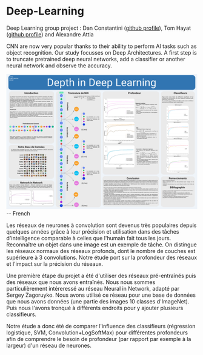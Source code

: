 # Deep-Learning

Deep Learning group project : Dan Constantini ([github profile](https://github.com/constantinidan)), Tom Hayat ([github profile](https://github.com/tomhayat)) and Alexandre Attia

CNN are now very popular thanks to their ability to perform AI tasks such as object recognition. Our study focusses on Deep Architectures.  A first step is to truncate pretrained deep neural networks, add a classifier or another neural network and observe the accuracy.

![alt tag](https://github.com/alexattia/Deep-Learning/blob/master/poster.png)
-- French

Les réseaux de neurones à convolution sont devenus très populaires depuis quelques années grâce à leur précision et utilisation dans des tâches d'intelligence comparable à celles que l'humain fait tous les jours. Reconnaître un objet dans une image est un exemple de tâche. On distingue les réseaux normaux des réseaux profonds, dont le nombre de couches est supérieure à 3 convolutions. 
Notre étude port sur la profondeur des réseaux et l'impact sur la précision du réseaux.

Une première étape du projet a été d'utiliser des réseaux pré-entraînés puis des réseaux que nous avons entraînés. Nous nous sommes particulièrement intéreressé au réseau Neural in Network, adapté par Sergey Zagoruyko. Nous avons utilisé ce réseau pour une base de données que nous avons données (une partie des images 10 classes d'ImageNet). Puis nous l'avons tronqué à différents endroits pour y ajouter plusieurs classifieurs.

Notre étude a donc été de comparer l'influence des classifieurs (régression logistique, SVM, Convolution+LogSoftMax) pour différentes profondeurs afin de comprendre le besoin de profondeur (par rapport par exemple à la largeur) d'un réseau de neurones.

